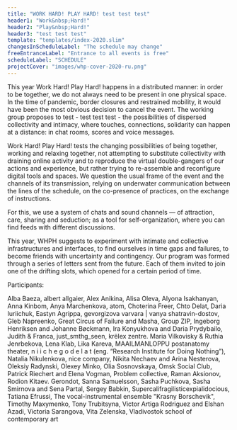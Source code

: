 ```yaml
---
title: "WORK HARD! PLAY HARD! test test test"
header1: "Work&nbsp;Hard!"
header2: "Play&nbsp;Hard!"
header3: "test test test"
template: "templates/index-2020.slim"
changesInScheduleLabel: "The schedule may change"
freeEntranceLabel: "Entrance to all events is free"
scheduleLabel: "SCHEDULE"
projectCover: "images/whp-cover-2020-ru.png"
---
```


This year Work Hard! Play Hard! happens in a distributed manner: in order to be together, we do not always need to be present in one physical space. In the time of pandemic, border closures and restrained mobility, it would have been the most obvious decision to cancel the event. The working group proposes to test - test test test - the possibilities of dispersed collectivity and intimacy, where touches, connections, solidarity can happen at a distance: in chat rooms, scores and voice messages.

Work Hard! Play Hard! tests the changing possibilities of being together, working and relaxing together, not attempting to substitute collectivity with draining online activity and to reproduce the virtual double-gangers of our actions and experience, but rather trying to re-assemble and reconfigure digital tools and spaces. We question the usual frame of the event and the channels of its transmission, relying on underwater communication between the lines of the schedule, on the co-presence of practices, on the exchange of instructions.

For this, we use a system of chats and sound channels — of attraction, care, sharing and seduction; as a tool for self-organization, where you can find feeds with different discussions.

This year, WHPH suggests to experiment with intimate and collective infrastructures and interfaces, to find ourselves in time gaps and failures, to become friends with uncertainty and contingency. Our program was formed through a series of letters sent from the future. Each of them invited to join one of the drifting slots, which opened for a certain period of time.

Participants:

Alba Baeza, albert allgaier, Alex Anikina, Alisa Oleva, Alyona Isakhanyan, Anna Kinbom, Anya Marchenkova, atom, Choterina Freer, Chto Delat, Daria Iuriichuk, Eastyn Agrippa, gevorgizova varvara | vanya shatravin-dostov, Gleb Napreenko, Great Circus of Failure and Masha, Group ZIP, Ingeborg Henriksen and Johanne Bøckmann, Ira Konyukhova and Daria Prydybailo, Judith & Franca, just_smthg_seen, krёlex zentre. Maria Vilkovisky & Ruthia Jenrbekova, Lena Klab, Lika Kareva, MAAILMANLOPPU postanatomy theater, n i i c h e g o d e l a t (eng. “Research Institute for Doing Nothing”), Natalia Nikulenkova, nice company, Nikita Nechaev and Arina Nesterova, Oleksiy Radynski, Olexey Minko, Olia Sosnovskaya, Omsk Social Club, Patrick Riechert and Elena Vogman, Problem collective, Raman Aksionov, Rodion Kitaev. Gerondot, Sanna Samuelsson, Sasha Puchkova, Sasha Smirnova and Sena Partal, Sergey Babkin, Supercalifragilisticexpialidocious, Tatiana Efrussi, The vocal-instrumental ensemble "Krasny Borschevik", Timothy Maxymenko, Tony Trubitsyna, Victor Artiga Rodriguez and Elshan Azadi, Victoria Sarangova, Vita Zelenska, Vladivostok school of contemporary art
